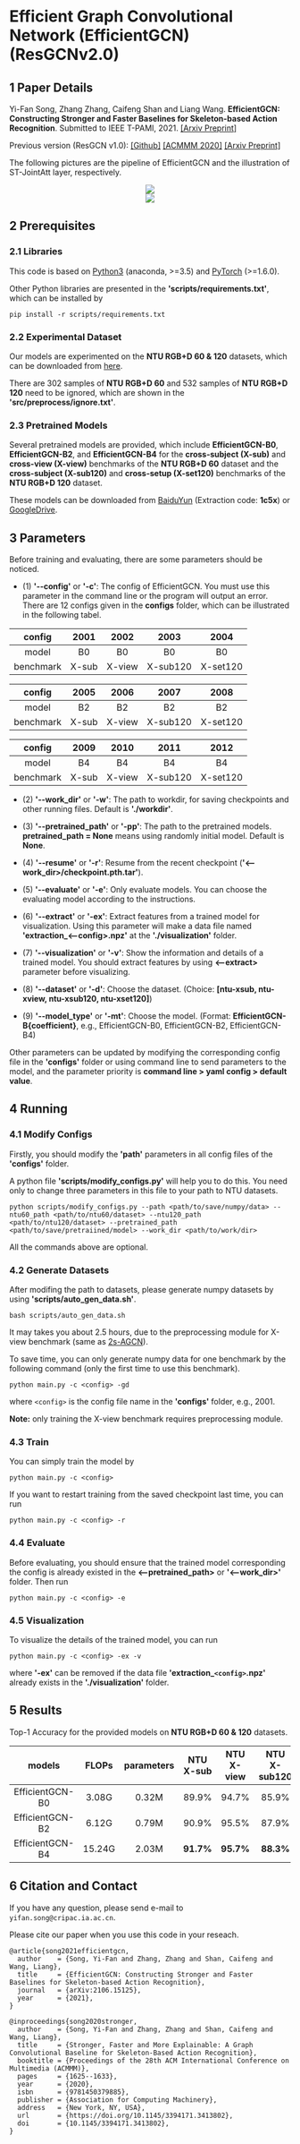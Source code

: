 # Efficient Graph Convolutional Network (EfficientGCN) (ResGCNv2.0)

## 1 Paper Details

Yi-Fan Song, Zhang Zhang, Caifeng Shan and Liang Wang. **EfficientGCN: Constructing Stronger and Faster Baselines for Skeleton-based Action Recognition**. Submitted to IEEE T-PAMI, 2021. [[Arxiv Preprint]](https://arxiv.org/pdf/2106.15125.pdf)

Previous version (ResGCN v1.0): [[Github]](https://github.com/yfsong0709/ResGCNv1) [[ACMMM 2020]](https://dl.acm.org/doi/abs/10.1145/3394171.3413802) [[Arxiv Preprint]](https://arxiv.org/pdf/2010.09978.pdf)

The following pictures are the pipeline of EfficientGCN and the illustration of ST-JointAtt layer, respectively.
<div align="center">
    <img src="resources/pipeline.jpg">
</div>

<div align="center">
    <img src="resources/st_joint_att.jpg">
</div>


## 2 Prerequisites

### 2.1 Libraries

This code is based on [Python3](https://www.anaconda.com/) (anaconda, >=3.5) and [PyTorch](http://pytorch.org/) (>=1.6.0).

Other Python libraries are presented in the **'scripts/requirements.txt'**, which can be installed by 
```
pip install -r scripts/requirements.txt
```

### 2.2 Experimental Dataset

Our models are experimented on the **NTU RGB+D 60 & 120** datasets, which can be downloaded from 
[here](http://rose1.ntu.edu.sg/datasets/actionrecognition.asp).

There are 302 samples of **NTU RGB+D 60** and 532 samples of **NTU RGB+D 120** need to be ignored, which are shown in the **'src/preprocess/ignore.txt'**.

### 2.3 Pretrained Models

Several pretrained models are provided, which include **EfficientGCN-B0**, **EfficientGCN-B2**, and **EfficientGCN-B4** for the **cross-subject (X-sub)** and **cross-view (X-view)** benchmarks of the **NTU RGB+D 60** dataset and the **cross-subject (X-sub120)** and **cross-setup (X-set120)** benchmarks of the **NTU RGB+D 120** dataset.

These models can be downloaded from [BaiduYun](https://pan.baidu.com/s/1gVjBx4p3lwPpyd_QUI1TiA) (Extraction code: **1c5x**) or [GoogleDrive](https://drive.google.com/drive/folders/1HpvkKyfmmOCzuJXemtDxQCgGGQmWMvj4?usp=sharing).


## 3 Parameters

Before training and evaluating, there are some parameters should be noticed.

* (1) **'--config'** or **'-c'**: The config of EfficientGCN. You must use this parameter in the command line or the program will output an error. There are 12 configs given in the **configs** folder, which can be illustrated in the following tabel.

| config    | 2001   | 2002   | 2003     | 2004     |
| :-------: | :----: | :----: | :------: | :------: |
| model     | B0     | B0     | B0       | B0       |
| benchmark | X-sub  | X-view | X-sub120 | X-set120 |

| config    | 2005   | 2006   | 2007     | 2008     |
| :-------: | :----: | :----: | :------: | :------: |
| model     | B2     | B2     | B2       | B2       |
| benchmark | X-sub  | X-view | X-sub120 | X-set120 |

| config    | 2009   | 2010   | 2011     | 2012     |
| :-------: | :----: | :----: | :------: | :------: |
| model     | B4     | B4     | B4       | B4       |
| benchmark | X-sub  | X-view | X-sub120 | X-set120 |

* (2) **'--work_dir'** or **'-w'**: The path to workdir, for saving checkpoints and other running files. Default is **'./workdir'**.

* (3) **'--pretrained_path'** or **'-pp'**: The path to the pretrained models. **pretrained_path = None** means using randomly initial model. Default is **None**.

* (4) **'--resume'** or **'-r'**: Resume from the recent checkpoint (**'<--work_dir>/checkpoint.pth.tar'**).

* (5) **'--evaluate'** or **'-e'**: Only evaluate models. You can choose the evaluating model according to the instructions.

* (6) **'--extract'** or **'-ex'**: Extract features from a trained model for visualization. Using this parameter will make a data file named **'extraction_<--config>.npz'** at the **'./visualization'** folder.

* (7) **'--visualization'** or **'-v'**: Show the information and details of a trained model. You should extract features by using **<--extract>** parameter before visualizing.

* (8) **'--dataset'** or **'-d'**: Choose the dataset. (Choice: **[ntu-xsub, ntu-xview, ntu-xsub120, ntu-xset120]**)

* (9) **'--model_type'** or **'-mt'**: Choose the model. (Format: **EfficientGCN-B{coefficient}**, e.g., EfficientGCN-B0, EfficientGCN-B2, EfficientGCN-B4)

Other parameters can be updated by modifying the corresponding config file in the **'configs'** folder or using command line to send parameters to the model, and the parameter priority is **command line > yaml config > default value**.


## 4 Running

### 4.1 Modify Configs

Firstly, you should modify the **'path'** parameters in all config files of the **'configs'** folder.

A python file **'scripts/modify_configs.py'** will help you to do this. You need only to change three parameters in this file to your path to NTU datasets.
```
python scripts/modify_configs.py --path <path/to/save/numpy/data> --ntu60_path <path/to/ntu60/dataset> --ntu120_path <path/to/ntu120/dataset> --pretrained_path <path/to/save/pretraiined/model> --work_dir <path/to/work/dir>
```
All the commands above are optional.

### 4.2 Generate Datasets

After modifing the path to datasets, please generate numpy datasets by using **'scripts/auto_gen_data.sh'**.
```
bash scripts/auto_gen_data.sh
```
It may takes you about 2.5 hours, due to the preprocessing module for X-view benchmark (same as [2s-AGCN](https://github.com/lshiwjx/2s-AGCN)).

To save time, you can only generate numpy data for one benchmark by the following command (only the first time to use this benchmark).
```
python main.py -c <config> -gd
```
where `<config>` is the config file name in the **'configs'** folder, e.g., 2001.

**Note:** only training the X-view benchmark requires preprocessing module.

### 4.3 Train

You can simply train the model by 
```
python main.py -c <config>
```
If you want to restart training from the saved checkpoint last time, you can run
```
python main.py -c <config> -r
```

### 4.4 Evaluate

Before evaluating, you should ensure that the trained model corresponding the config is already existed in the **<--pretrained_path>** or **'<--work_dir>'** folder. Then run
```
python main.py -c <config> -e
```

### 4.5 Visualization

To visualize the details of the trained model, you can run
```
python main.py -c <config> -ex -v
```
where **'-ex'** can be removed if the data file **'extraction_`<config>`.npz'** already exists in the **'./visualization'** folder.


## 5 Results

Top-1 Accuracy for the provided models on **NTU RGB+D 60 & 120** datasets.

| models          | FLOPs  | parameters | NTU X-sub  | NTU X-view | NTU X-sub120 | NTU X-set120 |
| :-------------: | :----: | :--------: | :--------: | :--------: | :----------: | :----------: |
| EfficientGCN-B0 | 3.08G  | 0.32M      | 89.9%      | 94.7%      | 85.9%        | 84.3%        |
| EfficientGCN-B2 | 6.12G  | 0.79M      | 90.9%      | 95.5%      | 87.9%        | 88.0%        |
| EfficientGCN-B4 | 15.24G | 2.03M      | **91.7%**  | **95.7%**  | **88.3%**    | **89.1%**    |

## 6 Citation and Contact

If you have any question, please send e-mail to `yifan.song@cripac.ia.ac.cn`.

Please cite our paper when you use this code in your reseach.
```
@article{song2021efficientgcn,
  author    = {Song, Yi-Fan and Zhang, Zhang and Shan, Caifeng and Wang, Liang},
  title     = {EfficientGCN: Constructing Stronger and Faster Baselines for Skeleton-based Action Recognition},
  journal   = {arXiv:2106.15125},
  year      = {2021},
}

@inproceedings{song2020stronger,
  author    = {Song, Yi-Fan and Zhang, Zhang and Shan, Caifeng and Wang, Liang},
  title     = {Stronger, Faster and More Explainable: A Graph Convolutional Baseline for Skeleton-Based Action Recognition},
  booktitle = {Proceedings of the 28th ACM International Conference on Multimedia (ACMMM)},
  pages     = {1625--1633},
  year      = {2020},
  isbn      = {9781450379885},
  publisher = {Association for Computing Machinery},
  address   = {New York, NY, USA},
  url       = {https://doi.org/10.1145/3394171.3413802},
  doi       = {10.1145/3394171.3413802},
}
```
